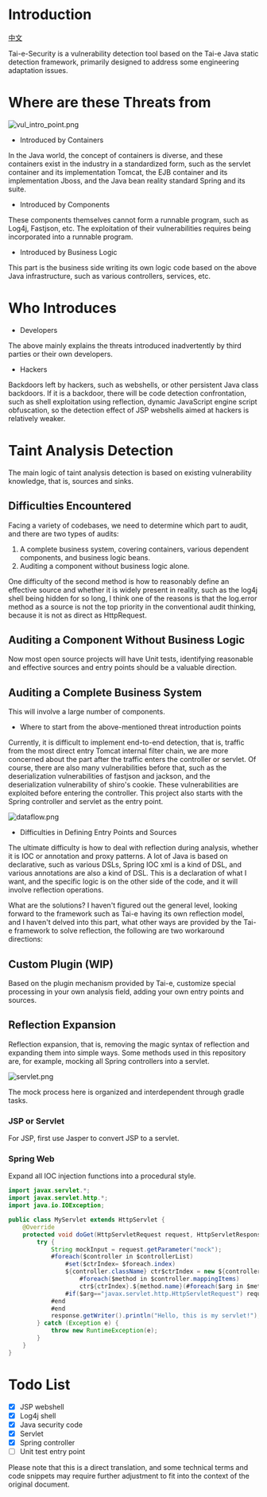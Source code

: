# Introduction

[中文](README_zh.md)

Tai-e-Security is a vulnerability detection tool based on the Tai-e Java static detection framework, primarily designed to address some engineering adaptation issues.

# Where are these Threats from

![vul_intro_point.png](images/vul_intro_point.png)

* Introduced by Containers

In the Java world, the concept of containers is diverse, and these containers exist in the industry in a standardized form, such as the servlet container and its implementation Tomcat, the EJB container and its implementation Jboss, and the Java bean reality standard Spring and its suite.

* Introduced by Components

These components themselves cannot form a runnable program, such as Log4j, Fastjson, etc. The exploitation of their vulnerabilities requires being incorporated into a runnable program.

* Introduced by Business Logic

This part is the business side writing its own logic code based on the above Java infrastructure, such as various controllers, services, etc.

# Who Introduces

* Developers

The above mainly explains the threats introduced inadvertently by third parties or their own developers.

* Hackers

Backdoors left by hackers, such as webshells, or other persistent Java class backdoors. If it is a backdoor, there will be code detection confrontation, such as shell exploitation using reflection, dynamic JavaScript engine script obfuscation, so the detection effect of JSP webshells aimed at hackers is relatively weaker.

# Taint Analysis Detection

The main logic of taint analysis detection is based on existing vulnerability knowledge, that is, sources and sinks.

## Difficulties Encountered

Facing a variety of codebases, we need to determine which part to audit, and there are two types of audits:
1. A complete business system, covering containers, various dependent components, and business logic beans.
2. Auditing a component without business logic alone.

One difficulty of the second method is how to reasonably define an effective source and whether it is widely present in reality, such as the log4j shell being hidden for so long, I think one of the reasons is that the log.error method as a source is not the top priority in the conventional audit thinking, because it is not as direct as HttpRequest.

## Auditing a Component Without Business Logic

Now most open source projects will have Unit tests, identifying reasonable and effective sources and entry points should be a valuable direction.

## Auditing a Complete Business System
This will involve a large number of components.

* Where to start from the above-mentioned threat introduction points

Currently, it is difficult to implement end-to-end detection, that is, traffic from the most direct entry Tomcat internal filter chain, we are more concerned about the part after the traffic enters the controller or servlet. Of course, there are also many vulnerabilities before that, such as the deserialization vulnerabilities of fastjson and jackson, and the deserialization vulnerability of shiro's cookie.
These vulnerabilities are exploited before entering the controller. This project also starts with the Spring controller and servlet as the entry point.

![dataflow.png](images/dataflow.png)

* Difficulties in Defining Entry Points and Sources

The ultimate difficulty is how to deal with reflection during analysis, whether it is IOC or annotation and proxy patterns. A lot of Java is based on declarative, such as various DSLs, Spring IOC xml is a kind of DSL, and various annotations are also a kind of DSL. This is a declaration of what I want, and the specific logic is on the other side of the code, and it will involve reflection operations.

What are the solutions? I haven't figured out the general level, looking forward to the framework such as Tai-e having its own reflection model, and I haven't delved into this part, what other ways are provided by the Tai-e framework to solve reflection, the following are two workaround directions:

## Custom Plugin (WIP)

Based on the plugin mechanism provided by Tai-e, customize special processing in your own analysis field, adding your own entry points and sources.

## Reflection Expansion

Reflection expansion, that is, removing the magic syntax of reflection and expanding them into simple ways. Some methods used in this repository are, for example, mocking all Spring controllers into a servlet.

![servlet.png](images/servlet.png)

The mock process here is organized and interdependent through gradle tasks.

### JSP or Servlet

For JSP, first use Jasper to convert JSP to a servlet.

### Spring Web

Expand all IOC injection functions into a procedural style.

``` java
import javax.servlet.*;
import javax.servlet.http.*;
import java.io.IOException;

public class MyServlet extends HttpServlet {
    @Override
    protected void doGet(HttpServletRequest request, HttpServletResponse response) throws ServletException, IOException {
        try {
            String mockInput = request.getParameter("mock");
            #foreach($controller in $controllerList)
                #set($ctrIndex= $foreach.index)
                ${controller.className} ctr$ctrIndex = new ${controller.className}();
                    #foreach($method in $controller.mappingItems)
                    ctr${ctrIndex}.${method.name}(#foreach($arg in $method.args)
                #if($arg=="javax.servlet.http.HttpServletRequest") request #elseif($arg=="javax.servlet.http.HttpServletResponse") response #else mockInput #end #if($foreach.hasNext),#end#end );
            #end
            #end
            response.getWriter().println("Hello, this is my servlet!");
        } catch (Exception e) {
            throw new RuntimeException(e);
        }
    }
}
```

# Todo List

- [x] JSP webshell
- [x] Log4j shell
- [x] Java security code
- [x] Servlet
- [x] Spring controller
- [ ] Unit test entry point

Please note that this is a direct translation, and some technical terms and code snippets may require further adjustment to fit into the context of the original document.

